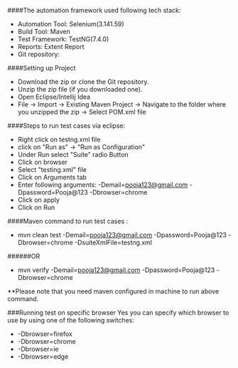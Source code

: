 
####The automation framework used following tech stack:
- Automation Tool: Selenium(3.141.59)
- Build Tool: Maven
- Test Framework: TestNG(7.4.0)
- Reports: Extent Report
- Git repository: 

####Setting up Project
- Download the zip or clone the Git repository.
- Unzip the zip file (if you downloaded one).
- Open Eclipse/Intellij Idea
- File -> Import -> Existing Maven Project -> Navigate to the folder where you unzipped the zip -> Select POM.xml file


####Steps to run test cases via eclipse:
- Right click on testng.xml file
- click on "Run as" -> "Run as Configuration"
- Under Run select "Suite" radio Button
- Click on browser
- Select "testing.xml" file
- Click on Arguments tab
- Enter following arguments: -Demail=pooja123@gmail.com -Dpassword=Pooja@123 -Dbrowser=chrome
- Click on apply
- Click on Run




####Maven command to run test cases : 
- mvn clean test -Demail=pooja123@gmail.com -Dpassword=Pooja@123 -Dbrowser=chrome -DsuiteXmlFile=testng.xml 

######OR
- mvn verify -Demail=pooja123@gmail.com -Dpassword=Pooja@123 -Dbrowser=chrome

**Please note that you need maven configured in machine to run above command.

###Running test on specific browser
Yes you can specify which browser to use by using one of the following switches:
- -Dbrowser=firefox
- -Dbrowser=chrome
- -Dbrowser=ie
- -Dbrowser=edge

